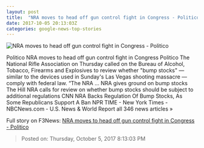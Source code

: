 ```yaml
---
layout: post
title:  "NRA moves to head off gun control fight in Congress - Politico"
date: 2017-10-05 20:13:03Z
categories: google-news-top-stories
---
```


![NRA moves to head off gun control fight in Congress - Politico](http://static.politico.com/23/72/1dcc75ad403e8797234a12d93b99/lapierre-gty-1160.jpg)

Politico NRA moves to head off gun control fight in Congress Politico The National Rifle Association on Thursday called on the Bureau of Alcohol, Tobacco, Firearms and Explosives to review whether "bump stocks" — similar to the devices used in Sunday's Las Vegas shooting massacre — comply with federal law. “The NRA ... NRA gives ground on bump stocks The Hill NRA calls for review on whether bump stocks should be subject to additional regulations CNN NRA Backs Regulation Of Bump Stocks, As Some Republicans Support A Ban NPR TIME - New York Times - NBCNews.com - U.S. News & World Report all 346 news articles »


Full story on F3News: [NRA moves to head off gun control fight in Congress - Politico](http://www.f3nws.com/n/kS3gXC)

> Posted on: Thursday, October 5, 2017 8:13:03 PM
